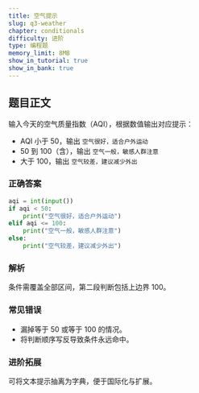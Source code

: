 ```yaml
---
title: 空气提示
slug: q3-weather
chapter: conditionals
difficulty: 进阶
type: 编程题
memory_limit: 8MB
show_in_tutorial: true
show_in_bank: true
---
```

## 题目正文
输入今天的空气质量指数（AQI），根据数值输出对应提示：
- AQI 小于 50，输出 `空气很好，适合户外运动`
- 50 到 100（含），输出 `空气一般，敏感人群注意`
- 大于 100，输出 `空气较差，建议减少外出`

### 正确答案
```python
aqi = int(input())
if aqi < 50:
    print("空气很好，适合户外运动")
elif aqi <= 100:
    print("空气一般，敏感人群注意")
else:
    print("空气较差，建议减少外出")
```

### 解析
条件需覆盖全部区间，第二段判断包括上边界 100。

### 常见错误
- 漏掉等于 50 或等于 100 的情况。
- 将判断顺序写反导致条件永远命中。

### 进阶拓展
可将文本提示抽离为字典，便于国际化与扩展。
